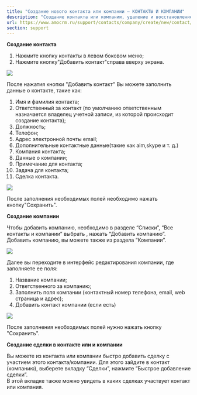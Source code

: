 ```yaml
---
title: "Создание нового контакта или компании — КОНТАКТЫ И КОМПАНИИ"
description: "Создание контакта или компании, удаление и восстановление"
url: https://www.amocrm.ru/support/contacts/company/create/new/contact/or/company
section: support
---
```


**Создание контакта**

1. Нажмите кнопку контакты в левом боковом меню;
2. Нажмите кнопку"Добавить контакт"справа вверху экрана.

![](/uploads/2019/06/contact1.png)

После нажатия кнопки "Добавить контакт" Вы можете заполнить данные о контакте, такие как:

1. Имя и фамилия контакта;
2. Ответственный за контакт (по умолчанию ответственным назначается владелец учетной записи, из которой происходит создание контакта);
3. Должность;
4. Телефон;
5. Адрес электронной почты email;
6. Дополнительные контактные данные(такие как aim,skype и т. д.)
7. Компания контакта;
8. Данные о компании;
9. Примечание для контакта;
10. Задача для контакта;
11. Сделка контакта.

![](/uploads/2019/06/contact2.png)

После заполнения необходимых полей необходимо нажать кнопку"Сохранить".

**Создание компании**

Чтобы добавить компанию, необходимо в разделе “Списки”, “Все контакты и компании” выбрать , нажать “Добавить компанию”. Добавить компанию, вы можете также из раздела “Компании”.

![](/uploads/2019/06/company_1.png)

Далее вы переходите в интерфейс редактирования компании, где заполняете ее поля:

1. Название компании;
2. Ответственного за компанию;
3. Заполнить поля компании (контактный номер телефона, email, web страница и адрес);
4. Добавить контакт компании (если есть)

![](/uploads/2019/06/company_2.png)

После заполнения необходимых полей нужно нажать кнопку "Сохранить".

**Создание сделки в контакте или и компании**

Вы можете из контакта или компании быстро добавить сделку с участием этого контакта/компании. Для этого зайдите в контакт (компанию), выберете вкладку “Сделки”, нажмите “Быстрое добавление сделки”.  
В этой вкладке также можно увидеть в каких сделках участвует контакт или компания.
